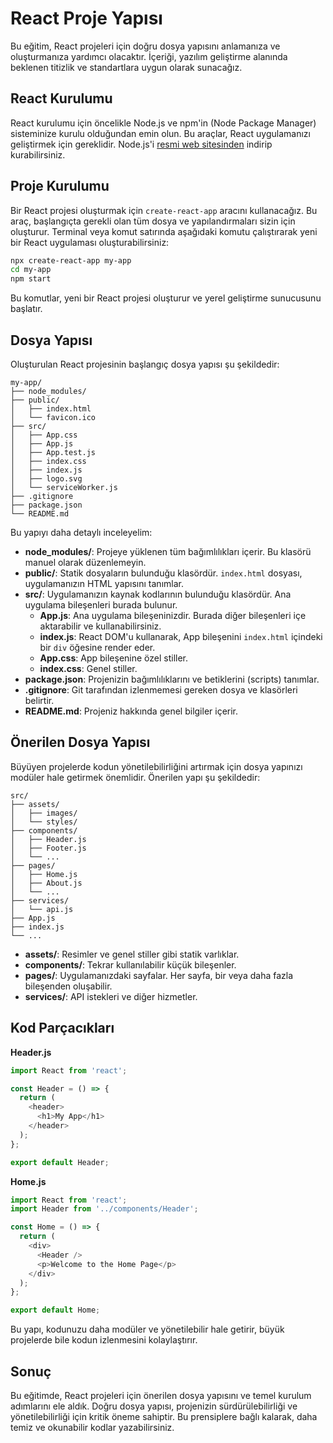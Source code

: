 # React Proje Yapısı

Bu eğitim, React projeleri için doğru dosya yapısını anlamanıza ve oluşturmanıza yardımcı olacaktır. İçeriği, yazılım geliştirme alanında beklenen titizlik ve standartlara uygun olarak sunacağız.

## React Kurulumu
React kurulumu için öncelikle Node.js ve npm'in (Node Package Manager) sisteminize kurulu olduğundan emin olun. Bu araçlar, React uygulamanızı geliştirmek için gereklidir. Node.js'i [resmi web sitesinden](https://nodejs.org/) indirip kurabilirsiniz.

## Proje Kurulumu
Bir React projesi oluşturmak için `create-react-app` aracını kullanacağız. Bu araç, başlangıçta gerekli olan tüm dosya ve yapılandırmaları sizin için oluşturur. Terminal veya komut satırında aşağıdaki komutu çalıştırarak yeni bir React uygulaması oluşturabilirsiniz:

```bash
npx create-react-app my-app
cd my-app
npm start
```

Bu komutlar, yeni bir React projesi oluşturur ve yerel geliştirme sunucusunu başlatır.

## Dosya Yapısı
Oluşturulan React projesinin başlangıç dosya yapısı şu şekildedir:

```
my-app/
├── node_modules/
├── public/
│   ├── index.html
│   └── favicon.ico
├── src/
│   ├── App.css
│   ├── App.js
│   ├── App.test.js
│   ├── index.css
│   ├── index.js
│   ├── logo.svg
│   └── serviceWorker.js
├── .gitignore
├── package.json
└── README.md
```

Bu yapıyı daha detaylı inceleyelim:

- **node_modules/**: Projeye yüklenen tüm bağımlılıkları içerir. Bu klasörü manuel olarak düzenlemeyin.
- **public/**: Statik dosyaların bulunduğu klasördür. `index.html` dosyası, uygulamanızın HTML yapısını tanımlar.
- **src/**: Uygulamanızın kaynak kodlarının bulunduğu klasördür. Ana uygulama bileşenleri burada bulunur.
  - **App.js**: Ana uygulama bileşeninizdir. Burada diğer bileşenleri içe aktarabilir ve kullanabilirsiniz.
  - **index.js**: React DOM'u kullanarak, App bileşenini `index.html` içindeki bir `div` öğesine render eder.
  - **App.css**: App bileşenine özel stiller.
  - **index.css**: Genel stiller.
- **package.json**: Projenizin bağımlılıklarını ve betiklerini (scripts) tanımlar.
- **.gitignore**: Git tarafından izlenmemesi gereken dosya ve klasörleri belirtir.
- **README.md**: Projeniz hakkında genel bilgiler içerir.

## Önerilen Dosya Yapısı
Büyüyen projelerde kodun yönetilebilirliğini artırmak için dosya yapınızı modüler hale getirmek önemlidir. Önerilen yapı şu şekildedir:

```
src/
├── assets/
│   ├── images/
│   └── styles/
├── components/
│   ├── Header.js
│   ├── Footer.js
│   └── ...
├── pages/
│   ├── Home.js
│   ├── About.js
│   └── ...
├── services/
│   └── api.js
├── App.js
├── index.js
└── ...
```

- **assets/**: Resimler ve genel stiller gibi statik varlıklar.
- **components/**: Tekrar kullanılabilir küçük bileşenler.
- **pages/**: Uygulamanızdaki sayfalar. Her sayfa, bir veya daha fazla bileşenden oluşabilir.
- **services/**: API istekleri ve diğer hizmetler.

## Kod Parçacıkları

**Header.js**
```javascript
import React from 'react';

const Header = () => {
  return (
    <header>
      <h1>My App</h1>
    </header>
  );
};

export default Header;
```

**Home.js**
```javascript
import React from 'react';
import Header from '../components/Header';

const Home = () => {
  return (
    <div>
      <Header />
      <p>Welcome to the Home Page</p>
    </div>
  );
};

export default Home;
```

Bu yapı, kodunuzu daha modüler ve yönetilebilir hale getirir, büyük projelerde bile kodun izlenmesini kolaylaştırır.

## Sonuç
Bu eğitimde, React projeleri için önerilen dosya yapısını ve temel kurulum adımlarını ele aldık. Doğru dosya yapısı, projenizin sürdürülebilirliği ve yönetilebilirliği için kritik öneme sahiptir. Bu prensiplere bağlı kalarak, daha temiz ve okunabilir kodlar yazabilirsiniz.